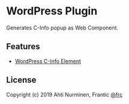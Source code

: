 # WordPress Plugin

Generates C-Info popup as Web Component.

## Features

- [WordPress C-Info Element](https://github.com/frc/c-info-generator-element)

## License

Copyright (c) 2019 Ahti Nurminen, Frantic [@frc](https://github.com/frc)

